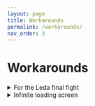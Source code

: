 ```yaml
---
layout: page
title: Workarounds
permalink: /workarounds/
nav_order: 3
---
```

# Workarounds

<details markdown="block">
<summary>For the Leda final fight</summary>

> <b><u> You need to be at least 2 players in the session to complete it. </u></b>  
>  
> 1. Interact with the sign.  
> 2. Kill the hostile NPCs.  
> 3. Have Wanderers use the Finger Severer when host enters the loadingscreen after the fight: ![image](https://github.com/ersc-docs/ersc-docs.github.io/assets/174225858/303b3ff6-c435-48c4-ba12-52d299d898c0)  
> 4. Have Wanderers rejoin the session.
</details>

<details markdown="block">
<summary>Infinite loading screen</summary>

> This could have multiple causes, but most likely you're stuck at an invalid location.  
> For example, DLC region without owning the correct DLC.
>   
> [The Grand Archives Cheat Table](https://github.com/The-Grand-Archives/Elden-Ring-CT-TGA/) has a script to get out of the loading screen.  
> You can find it at `Scripts -> Seamless Co-op -> Loading screen stuck fix` in the cheat table.
</details>


